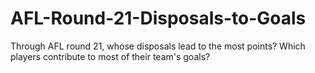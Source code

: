 # AFL-Round-21-Disposals-to-Goals
Through AFL round 21, whose disposals lead to the most points? Which players contribute to most of their team's goals?
